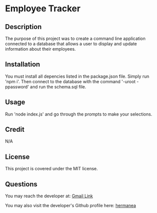 # Employee Tracker

## Description

The purpose of this project was to create a command line application connected to a database that allows a user to display and update information about their employees.

## Installation

You must install all depencies listed in the package.json file. Simply run 'npm i'. Then connect to the database with the command '-uroot -ppassword' and run the schema.sql file.

## Usage

Run 'node index.js' and go through the prompts to make your selections.

## Credit

N/A

## License

This project is covered under the MIT license.

## Questions

You may reach the developer at: [Gmail Link](mailto:evanaherman@gmail.com)

You may also visit the developer's Github profile here: [hermanea](https://github.com/hermanea)
